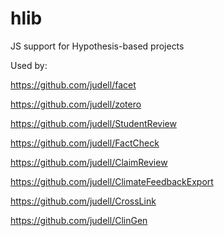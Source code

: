# hlib
JS support for Hypothesis-based projects

Used by:

https://github.com/judell/facet

https://github.com/judell/zotero

https://github.com/judell/StudentReview

https://github.com/judell/FactCheck

https://github.com/judell/ClaimReview

https://github.com/judell/ClimateFeedbackExport

https://github.com/judell/CrossLink

 https://github.com/judell/ClinGen
